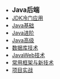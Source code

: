 - <font style="font-weight:bold;font-size:17px;">Java后端</font>
- [JDK冷门应用](编程开发/Java后端/JDK冷门应用/)
- [Java基础](编程开发/Java后端/000-Java基础/)
- [Java进阶](编程开发/Java后端/001-Java进阶/)
- [Java高级]()
- [数据库技术]()
- [JavaWeb技术]()
- [常用框架与新技术](编程开发/Java后端/常用框架与技术/)
- [项目实战]()

